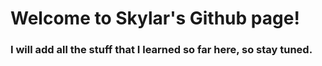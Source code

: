 # Welcome to Skylar's Github page!

### I will add all the stuff that I learned so far here, so stay tuned.
